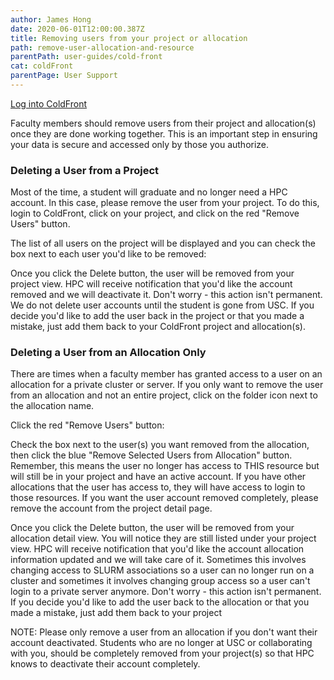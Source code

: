 ```yaml
---
author: James Hong
date: 2020-06-01T12:00:00.387Z
title: Removing users from your project or allocation
path: remove-user-allocation-and-resource
parentPath: user-guides/cold-front
cat: coldFront
parentPage: User Support
---
```


[Log into ColdFront](https://hpcaccount.usc.edu/)


Faculty members should remove users from their project and allocation(s) once they are done working together.  This is an important step in ensuring your data is secure and accessed only by those you authorize.  


### Deleting a User from a Project

Most of the time, a student will graduate and no longer need a HPC account.  In this case, please remove the user from your project.  To do this, login to ColdFront, click on your project, and click on the red "Remove Users" button.  


The list of all users on the project will be displayed and you can check the box next to each user you'd like to be removed:


Once you click the Delete button, the user will be removed from your project view.  HPC will receive notification that you'd like the account removed and we will deactivate it.  Don't worry - this action isn't permanent.  We do not delete user accounts until the student is gone from USC.  If you decide you'd like to add the user back in the project or that you made a mistake, just add them back to your ColdFront project and allocation(s).


### Deleting a User from an Allocation Only


There are times when a faculty member has granted access to a user on an allocation for a private cluster or server.  If you only want to remove the user from an allocation and not an entire project, click on the folder icon next to the allocation name.  


Click the red "Remove Users" button: 


Check the box next to the user(s) you want removed from the allocation, then click the blue "Remove Selected Users from Allocation" button.  Remember, this means the user no longer has access to THIS resource but will still be in your project and have an active account.  If you have other allocations that the user has access to, they will have access to login to those resources.  If you want the user account removed completely, please remove the account from the project detail page.


Once you click the Delete button, the user will be removed from your allocation detail view.  You will notice they are still listed under your project view.  HPC will receive notification that you'd like the account allocation information updated and we will take care of it.  Sometimes this involves changing access to SLURM associations so a user can no longer run on a cluster and sometimes it involves changing group access so a user can't login to a private server anymore.  Don't worry - this action isn't permanent.  If you decide you'd like to add the user back to the allocation or that you made a mistake, just add them back to your project


NOTE: Please only remove a user from an allocation if you don't want their account deactivated.  Students who are no longer at USC or collaborating with you, should be completely removed from your project(s) so that HPC knows to deactivate their account completely.


